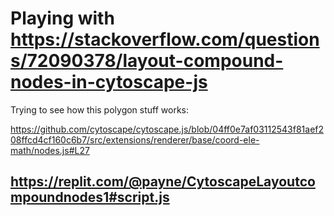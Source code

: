# Playing with https://stackoverflow.com/questions/72090378/layout-compound-nodes-in-cytoscape-js

Trying to see how this polygon stuff works:

https://github.com/cytoscape/cytoscape.js/blob/04ff0e7af03112543f81aef208ffcd4cf160c6b7/src/extensions/renderer/base/coord-ele-math/nodes.js#L27


## https://replit.com/@payne/CytoscapeLayoutcompoundnodes1#script.js


